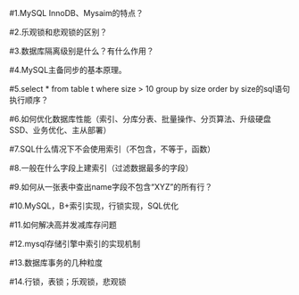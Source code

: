 #1.MySQL InnoDB、Mysaim的特点？

#2.乐观锁和悲观锁的区别？

#3.数据库隔离级别是什么？有什么作用？

#4.MySQL主备同步的基本原理。

#5.select * from table t where size > 10 group by size order by size的sql语句执行顺序？

#6.如何优化数据库性能（索引、分库分表、批量操作、分页算法、升级硬盘SSD、业务优化、主从部署）

#7.SQL什么情况下不会使用索引（不包含，不等于，函数）

#8.一般在什么字段上建索引（过滤数据最多的字段）

#9.如何从一张表中查出name字段不包含“XYZ”的所有行？

#10.MySQL，B+索引实现，行锁实现，SQL优化

#11.如何解决高并发减库存问题

#12.mysql存储引擎中索引的实现机制

#13.数据库事务的几种粒度

#14.行锁，表锁；乐观锁，悲观锁
